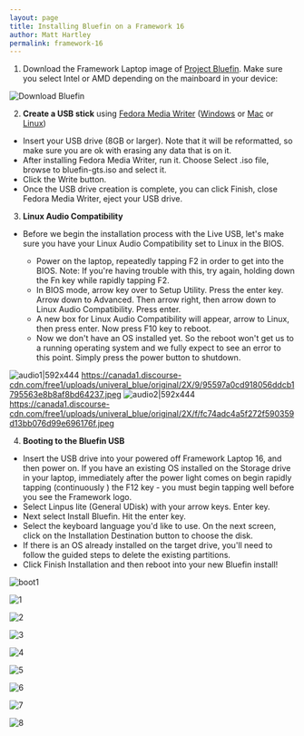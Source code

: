 ```yaml
---
layout: page
title: Installing Bluefin on a Framework 16
author: Matt Hartley
permalink: framework-16
---
```


1. Download the Framework Laptop image of [Project Bluefin](https://projectbluefin.io/). Make sure you select Intel or AMD depending on the mainboard in your device:

![Download Bluefin](https://canada1.discourse-cdn.com/free1/uploads/univeral_blue/optimized/2X/4/43a5463997f19604e00386a8e050c90e711bf9de_2_690x324.png)

2. **Create a USB stick** using [Fedora Media Writer](https://docs.fedoraproject.org/en-US/fedora/latest/preparing-boot-media/#_on_windows) ([Windows](https://fedoraproject.org/fmw/FedoraMediaWriter-win32-latest.exe) or [Mac](https://fedoraproject.org/fmw/FedoraMediaWriter-osx-latest.dmg) or [Linux](https://flathub.org/apps/org.fedoraproject.MediaWriter))

  * Insert your USB drive (8GB or larger). Note that it will be reformatted, so make sure you are ok with erasing any data that is on it.
  * After installing Fedora Media Writer, run it. Choose Select .iso file, browse to bluefin-gts.iso and select it.
* Click the Write button.
 * Once the USB drive creation is complete, you can click Finish, close Fedora Media Writer, eject your USB drive.

3. **Linux Audio Compatibility**

* Before we begin the installation process with the Live USB, let's make sure you have your Linux Audio Compatibility set to Linux in the BIOS.

   * Power on the laptop, repeatedly tapping F2 in order to get into the BIOS. Note: If you're having trouble with this, try again, holding down the Fn key while rapidly tapping F2.
   * In BIOS mode, arrow key over to Setup Utility. Press the enter key. Arrow down to Advanced. Then arrow right, then arrow down to Linux Audio Compatibility. Press enter.
   * A new box for Linux Audio Compatibility will appear, arrow to Linux, then press enter. Now press F10 key to reboot.
   * Now we don't have an OS installed yet. So the reboot won't get us to a running operating system and we fully expect to see an error to this point. Simply press the power button to shutdown.


![audio1|592x444](upload://ljcQsFwbZxGitNcmd709Yyc6Ebt.jpeg) https://canada1.discourse-cdn.com/free1/uploads/univeral_blue/original/2X/9/95597a0cd918056ddcb1795563e8b8af8bd64237.jpeg
![audio2|592x444](upload://A1kiX4zZ71b24avCpqhGx38sfb9.jpeg) https://canada1.discourse-cdn.com/free1/uploads/univeral_blue/original/2X/f/fc74adc4a5f272f590359d13bb076d99e696176f.jpeg

4. **Booting to the Bluefin USB**

* Insert the USB drive into your powered off Framework Laptop 16, and then power on. If you have an existing OS installed on the Storage drive in your laptop, immediately after the power light comes on begin rapidly tapping (continuously ) the F12 key - you must begin tapping well before you see the Framework logo.
* Select Linpus lite (General UDisk) with your arrow keys. Enter key.
* Next select Install Bluefin. Hit the enter key.
* Select the keyboard language you'd like to use. On the next screen, click on the Installation Destination button to choose the disk.
* If there is an OS already installed on the target drive, you'll need to follow the guided steps to delete the existing partitions. 
* Click Finish Installation and then reboot into your new Bluefin install!

![boot1](https://canada1.discourse-cdn.com/free1/uploads/univeral_blue/original/2X/3/30ffe07e3b4fe394aaad6e11e862d42f894048b1.jpeg)

![1](https://canada1.discourse-cdn.com/free1/uploads/univeral_blue/optimized/2X/f/f91ad07482c526bfa3af0af8a3a0224a3455bf93_2_690x430.jpeg)

![2](https://canada1.discourse-cdn.com/free1/uploads/univeral_blue/original/2X/8/8d6be23be14f40335a5cf7126ba6a2a831666ec7.jpeg)

![3](https://canada1.discourse-cdn.com/free1/uploads/univeral_blue/original/2X/e/e397dc21974f924fd59e23b19a68c497b1525afd.png)

![4](https://canada1.discourse-cdn.com/free1/uploads/univeral_blue/original/2X/6/66fa43fe0c188b4e8b656e29502d1293cfc5df7d.png)

![5](https://canada1.discourse-cdn.com/free1/uploads/univeral_blue/original/2X/8/8f9a6cd5d75bc4ecc2ad60e0e466596a1ce488d5.jpeg)

![6](https://canada1.discourse-cdn.com/free1/uploads/univeral_blue/original/2X/f/fa60672f8cf1cee3934430290a07c16e94dbe242.jpeg)

![7](https://canada1.discourse-cdn.com/free1/uploads/univeral_blue/original/2X/3/3dc208b640503f2bd0cb5c0075745250a05c31ef.jpeg)

![8](https://canada1.discourse-cdn.com/free1/uploads/univeral_blue/original/2X/4/4951129c62cc71d6d35ea339b56580ec0cbcc456.jpeg)
